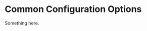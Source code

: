[title]: # (Common Configuration Options)
[tags]: # (XXX)
[priority]: # (4584)
# Common Configuration Options
Something here.
